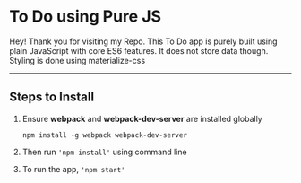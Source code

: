 To Do using Pure JS
===================


Hey! Thank you for visiting my Repo. This To Do app is purely built using plain JavaScript with core ES6 features.
 It does not store data though. 
Styling is done using materialize-css


----------


Steps to Install
-------------


 
1. Ensure **webpack** and **webpack-dev-server** are installed globally
	 

    `npm install -g webpack webpack-dev-server`
    
 
2. Then run `'npm install'` using command line
 
3. To run the app, `'npm start'`